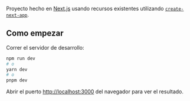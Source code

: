 Proyecto hecho en  [Next.js](https://nextjs.org/) usando recursos existentes utilizando [`create-next-app`](https://github.com/vercel/next.js/tree/canary/packages/create-next-app).

## Como empezar

Correr el servidor de desarrollo:

```bash
npm run dev
# o
yarn dev
# o
pnpm dev
```

Abrir el puerto  [http://localhost:3000](http://localhost:3000) del navegador para ver el resultado.

